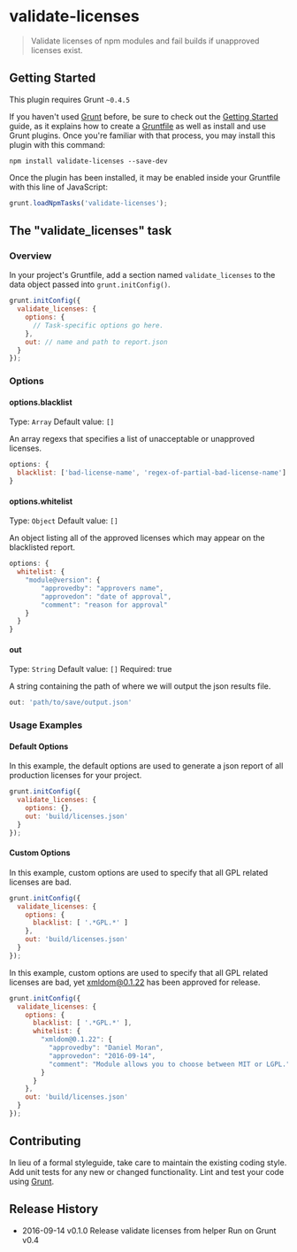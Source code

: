 # validate-licenses

> Validate licenses of npm modules and fail builds if unapproved licenses exist.

## Getting Started
This plugin requires Grunt `~0.4.5`

If you haven't used [Grunt](http://gruntjs.com/) before, be sure to check out the [Getting Started](http://gruntjs.com/getting-started) guide, as it explains how to create a [Gruntfile](http://gruntjs.com/sample-gruntfile) as well as install and use Grunt plugins. Once you're familiar with that process, you may install this plugin with this command:

```shell
npm install validate-licenses --save-dev
```

Once the plugin has been installed, it may be enabled inside your Gruntfile with this line of JavaScript:

```js
grunt.loadNpmTasks('validate-licenses');
```

## The "validate_licenses" task

### Overview
In your project's Gruntfile, add a section named `validate_licenses` to the data object passed into `grunt.initConfig()`.

```js
grunt.initConfig({
  validate_licenses: {
    options: {
      // Task-specific options go here.
    },
    out: // name and path to report.json
  }
});
```

### Options

#### options.blacklist
Type: `Array`
Default value: `[]`

An array regexs that specifies a list of unacceptable or unapproved licenses.

```js
options: {
  blacklist: ['bad-license-name', 'regex-of-partial-bad-license-name']
}
```

#### options.whitelist
Type: `Object`
Default value: `[]`

An object listing all of the approved licenses which may appear on the blacklisted report.

```js
options: {
  whitelist: {
    "module@version": {
        "approvedby": "approvers name",
        "approvedon": "date of approval",
        "comment": "reason for approval"
    }
  }
}
```

#### out
Type: `String`
Default value: `[]`
Required: true

A string containing the path of where we will output the json results file.

```js
out: 'path/to/save/output.json'
```


### Usage Examples

#### Default Options
In this example, the default options are used to generate a json report of all production licenses for your project.

```js
grunt.initConfig({
  validate_licenses: {
    options: {},
    out: 'build/licenses.json'
  }
});
```

#### Custom Options
In this example, custom options are used to specify that all GPL related licenses are bad.

```js
grunt.initConfig({
  validate_licenses: {
    options: {
      blacklist: [ '.*GPL.*' ]
    },
    out: 'build/licenses.json'
  }
});
```

In this example, custom options are used to specify that all GPL related licenses are bad, yet xmldom@0.1.22 has been approved for release.

```js
grunt.initConfig({
  validate_licenses: {
    options: {
      blacklist: [ '.*GPL.*' ],
      whitelist: {
        "xmldom@0.1.22": {
          "approvedby": "Daniel Moran",
          "approvedon": "2016-09-14",
          "comment": "Module allows you to choose between MIT or LGPL."
        }
      }
    },
    out: 'build/licenses.json'
  }
});
```

## Contributing
In lieu of a formal styleguide, take care to maintain the existing coding style. Add unit tests for any new or changed functionality. Lint and test your code using [Grunt](http://gruntjs.com/).

## Release History
* 2016-09-14 v0.1.0 Release validate licenses from helper Run on Grunt v0.4
